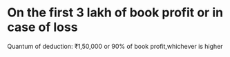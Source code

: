 # On the first 3 lakh of book profit or in case of loss

Quantum of deduction: ₹1,50,000 or 90% of book profit,whichever is higher